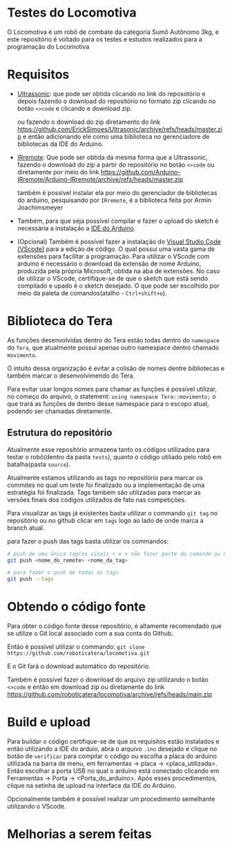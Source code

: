 
# Testes do Locomotiva
O Locomotiva é um robô de combate da categoria Sumô Autônomo 3kg, e este repositório é voltado para os testes e estudos realizados para a programação do Locomotiva


# Requisitos

- [Ultrassonic](https://github.com/ErickSimoes/Ultrasonic): que pode ser obtida 
  clicando no link do reposotório e depois fazendo o download do repositório
  no formato zip clicando no botão `<>code` e clicando e download zip.

  ou fazendo o download do zip diretamento do link https://github.com/ErickSimoes/Ultrasonic/archive/refs/heads/master.zip e 
  então adicionando ele como uma biblioteca no gerenciadore de bibliotecas da IDE do Arduino.

- [IRremote](https://github.com/Arduino-IRremote/Arduino-IRremote): Que pode ser obtida da mesma 
  forma que a Ultrassonic, fazendo o download do zip a partir do repositório no botão `<>code`
  ou diretamente por meio do link https://github.com/Arduino-IRremote/Arduino-IRremote/archive/refs/heads/master.zip

  também é possível instalar ela por meio do gerenciador de bibliotecas do arduino, pesquisando por `IRremote`, é a 
  biblioteca feita por Armin Joachimsmeyer

- Também, para que seja possível compilar e fazer o upload do sketch é necessária a instalação a [IDE do Arduino](https://www.arduino.cc/en/software).

- (Opcional) Também é possível fazer a instalação do [Visual Studio Code (VScode)](https://code.visualstudio.com/download) 
  para a edição de código. O qual possui uma vasta gama de extensões para facilitar
  a programação. Para utilizar o VScode com arduino é necessário o download da extensão de nome Arduino,
  produzida pela própria Microsoft, obtida na aba de extensões.
  No caso de utilizar o VScode, certifique-se de que o sketch
  que está sendo compilado e upado é o sketch desejado. O que pode ser escolhido 
  por meio da paleta de comandos(atalho - `Ctrl+shift+o`).

# Biblioteca do Tera

As funções desenvolvidas dentro do Tera estão todas dentro do `namespace` do `Tera`,
que atualmente possui apenas outro namespace dentro chamado `movimento`.

O intuito dessa organização é evitar a colisão de nomes dentre bibliotecas
e também marcar o desenvolvimendo do Tera.

Para evitar usar longos nomes para chamar as funções é possível utilizar, 
no começo do arquivo, o statement: `using namespace Tera::movimento;` o
que trará as funções de dentro desse namespace para o escopo atual, podendo 
ser chamadas diretamente.

## Estrutura do repositório

Atualmente esse repositório armazena tanto os códigos utilizados para testar 
o robô(dentro da pasta `tests`), quanto o código utiliado pelo robô em batalha(pasta `source`).

Atualmente estamos utilizando as tags no repositório para marcar os commites 
no qual um teste foi finalizado ou a implementação de uma estratégia 
foi finalizada. Tags também são utilizadas para marcar as versões 
finais dos códigos utilizados de fato nas competições. 

Para visualizar as tags já existentes basta utilizar o commando `git tag` 
no repositório ou no github clicar em `tags` logo ao lado de onde marca 
a branch atual.

para fazer o push das tags basta utilizar os commandos:

```bash
# push de uma única tag(os sinais < e > não fazer parte do comando ou nome )
git push <nome_do_remote> <nome_da_tag>

# para fazer o push de todas as tags
git push --tags
```

# Obtendo o código fonte

Para obter o código fonte desse reposítório, é altamente recomendado que se utilize o Git 
local associado com a sua conta do Github.

Então é possível utilizar o commando: `git clone https://github.com/roboticatera/locomotiva.git`

E o Git fará o download automático do repositório.

Também é possível fazer o download do arquivo zip utilizando o botão `<>code`
e então em download zip ou diretamente do link
https://github.com/roboticatera/locomotiva/archive/refs/heads/main.zip

# Build e upload

Para buildar o código certifique-se de que os requisitos estão 
instalados e então utilizando a IDE do arduio, abra o arquivo 
`.ino` desejado e clique no botão de `verificar` para compilar o código 
ou escolha a placa do arduino utilizada na barra de menu, 
em ferramentas -> placa -> \<placa\_utilizada\>. Então escolhar a porta USB
no qual o arduino está conectado clicando em Ferramentas -> Porta -> \<Porta\_do\_arduino\>. Após esses procedimentos, clique na setinha de upload
na interface da IDE do Arduino.

Opcionalmente também é possível realizar um procedimento semelhante utilizando o 
VScode.

# Melhorias a serem feitas



